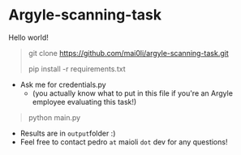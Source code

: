 # Argyle-scanning-task

Hello world!

>git clone https://github.com/mai0li/argyle-scanning-task.git
>
>pip install -r requirements.txt
-  Ask me for credentials.py 
	- (you actually know what to put in this file if you're an Argyle employee evaluating this task!) 
>python main.py
- Results are in `output`folder :)
- Feel free to contact pedro `at` maioli `dot` dev for any questions!
